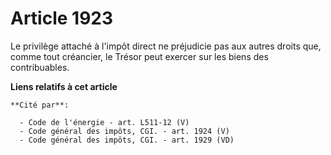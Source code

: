 # Article 1923

Le privilège attaché à l'impôt direct ne préjudicie pas aux autres droits que, comme tout créancier, le Trésor peut exercer
sur les biens des contribuables.

**Liens relatifs à cet article**

	**Cité par**:

	  - Code de l'énergie - art. L511-12 (V)
	  - Code général des impôts, CGI. - art. 1924 (V)
	  - Code général des impôts, CGI. - art. 1929 (VD)
